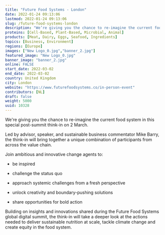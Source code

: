 ```yaml
---
title: "Future Food Systems - London"
date: 2022-01-24 09:13:06
lastmod: 2022-01-24 09:13:06
slug: /future-food-systems-london
description: "We’re giving you the chance to re-imagine the current food system in this special post-summit think-in on 2 March.Led by advisor, speaker, and sustainable business commentator Mike Barry, the think-in will bring together a unique combination of participants from across the value chain.Join ambitious and innovative change agents to:be inspiredchallenge the status quoapproach systemic challenges from a fresh perspectiveunlock creativity and boundary-pushing solutions"
proteins: [Cell-Based, Plant-Based, Microbial, Animal]
products: [Meat, Dairy, Eggs, Seafood, Ingredients]
topics: [Business, Environment]
regions: [Europe]
images: ["New Logo_0.jpg","banner_2.jpg"]
featured_image: "New Logo_0.jpg"
banner_image: "banner_2.jpg"
online: FALSE
start_date: 2022-03-02
end_date: 2022-03-02
country: United Kingdom
city: London
website: "https://www.futurefoodsystems.co/in-person-event"
contributors: [NL]
draft: false
weight: 5000
uuid: 10328
---
```

We're giving you the chance to re-imagine the current food system in
this special post-summit think-in on 2 March.

Led by advisor, speaker, and sustainable business commentator Mike
Barry, the think-in will bring together a unique combination of
participants from across the value chain.

Join ambitious and innovative change agents to:

-   be inspired

-   challenge the status quo

-   approach systemic challenges from a fresh perspective

-   unlock creativity and boundary-pushing solutions

-   share opportunities for bold action

Building on insights and innovations shared during the Future Food
Systems global digital summit, the think-in will take a deeper look at
the actions needed to deliver sustainable nutrition at scale, tackle
climate change and create equity in the food system.
